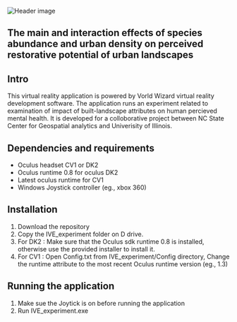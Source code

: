 ![Header image](https://github.com/ptabriz/Interactions_Species_Urban_Density_IVE/blob/master/img/IMG_9594.jpg)


## The main and interaction effects of species abundance and urban density on perceived restorative potential of urban landscapes 

## Intro
This virtual reality application is powered by Vorld Wizard virtual reality development software. The application runs an experiment related to examination of impact of built-landscape attributes on human percieved mental health. It is developed for a colloborative project between NC State Center for Geospatial analytics and Univerisity of Illinois. 

## Dependencies and requirements
-   Oculus headset CV1 or DK2
-   Oculus runtime 0.8 for oculus DK2
-   Latest oculus runtime for CV1
-   Windows Joystick controller (eg., xbox 360)

## Installation
1. Download the repository
2. Copy the IVE_experiment folder on D drive. 
3. For DK2 : Make sure that the Oculus sdk runtime 0.8 is installed, otherwise use the provided installer to install it. 
4. For CV1 : Open Config.txt from IVE_experiment/Config directory, Change the runtime attribute to the most recent Oculus runtime version (eg., 1.3)  

## Running the application
1. Make sue the Joytick is on before running the application 
2. Run IVE_experiment.exe

